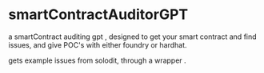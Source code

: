 # smartContractAuditorGPT

a smartContract auditing gpt , designed to get your smart contract and find issues, and give POC's with either foundry or hardhat.

gets example issues from solodit, through a wrapper .
